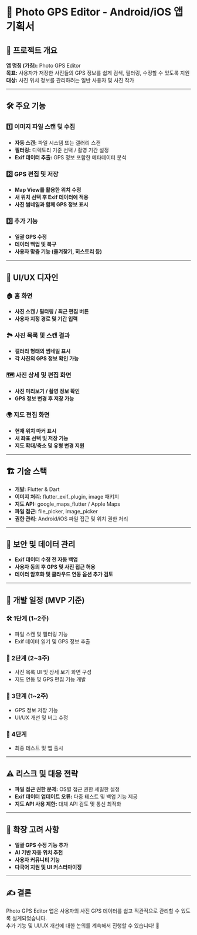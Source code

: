 # 📌 Photo GPS Editor - Android/iOS 앱 기획서

## 📖 프로젝트 개요
**앱 명칭 (가칭):** Photo GPS Editor  
**목표:** 사용자가 저장한 사진들의 GPS 정보를 쉽게 검색, 필터링, 수정할 수 있도록 지원  
**대상:** 사진 위치 정보를 관리하려는 일반 사용자 및 사진 작가  

---

## 🛠 주요 기능
### 1️⃣ 이미지 파일 스캔 및 수집
- **자동 스캔:** 파일 시스템 또는 갤러리 스캔
- **필터링:** 디렉토리 기준 선택 / 촬영 기간 설정  
- **Exif 데이터 추출:** GPS 정보 포함한 메타데이터 분석  

### 2️⃣ GPS 편집 및 저장
- **Map View를 활용한 위치 수정**
- **새 위치 선택 후 Exif 데이터에 적용**
- **사진 썸네일과 함께 GPS 정보 표시**

### 3️⃣ 추가 기능
- **일괄 GPS 수정**
- **데이터 백업 및 복구**
- **사용자 맞춤 기능 (즐겨찾기, 히스토리 등)**

---

## 🎨 UI/UX 디자인
### 🏠 홈 화면
- **사진 스캔 / 필터링 / 최근 편집 버튼**
- **사용자 지정 경로 및 기간 입력**

### 🏞 사진 목록 및 스캔 결과
- **갤러리 형태의 썸네일 표시**
- **각 사진의 GPS 정보 확인 가능**

### 🗺 사진 상세 및 편집 화면
- **사진 미리보기 / 촬영 정보 확인**
- **GPS 정보 변경 후 저장 가능**

### 🌍 지도 편집 화면
- **현재 위치 마커 표시**
- **새 좌표 선택 및 저장 기능**
- **지도 확대/축소 및 유형 변경 지원**

---

## 🏗 기술 스택
- **개발:** Flutter & Dart  
- **이미지 처리:** flutter_exif_plugin, image 패키지  
- **지도 API:** google_maps_flutter / Apple Maps  
- **파일 접근:** file_picker, image_picker  
- **권한 관리:** Android/iOS 파일 접근 및 위치 권한 처리  

---

## 🔐 보안 및 데이터 관리
- **Exif 데이터 수정 전 자동 백업**
- **사용자 동의 후 GPS 및 사진 접근 허용**
- **데이터 암호화 및 클라우드 연동 옵션 추가 검토**

---

## 📅 개발 일정 (MVP 기준)
### **🛠 1단계 (1~2주)**  
- 파일 스캔 및 필터링 기능  
- Exif 데이터 읽기 및 GPS 정보 추출  

### **📱 2단계 (2~3주)**  
- 사진 목록 UI 및 상세 보기 화면 구성  
- 지도 연동 및 GPS 편집 기능 개발  

### **📌 3단계 (1~2주)**  
- GPS 정보 저장 기능  
- UI/UX 개선 및 버그 수정  

### **🚀 4단계**  
- 최종 테스트 및 앱 출시  

---

## ⚠️ 리스크 및 대응 전략
- **파일 접근 권한 문제:** OS별 접근 권한 세밀한 설정  
- **Exif 데이터 업데이트 오류:** 다중 테스트 및 백업 기능 제공  
- **지도 API 사용 제한:** 대체 API 검토 및 통신 최적화  

---

## 🌱 확장 고려 사항
- **일괄 GPS 수정 기능 추가**
- **AI 기반 자동 위치 추천**
- **사용자 커뮤니티 기능**
- **다국어 지원 및 UI 커스터마이징**

---

## ✍ 결론
Photo GPS Editor 앱은 사용자의 사진 GPS 데이터를 쉽고 직관적으로 관리할 수 있도록 설계되었습니다.  
추가 기능 및 UI/UX 개선에 대한 논의를 계속해서 진행할 수 있습니다! 🚀